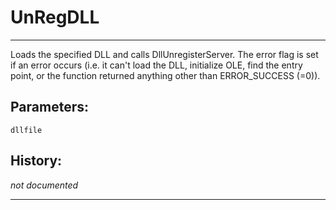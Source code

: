 # UnRegDLL

---

Loads the specified DLL and calls DllUnregisterServer. The error flag is set if an error occurs (i.e. it can't load the DLL, initialize OLE, find the entry point, or the function returned anything other than ERROR_SUCCESS (=0)).

## Parameters:

    dllfile

## History:

*not documented*

---
